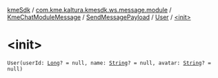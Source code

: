 [kmeSdk](../../../../index.md) / [com.kme.kaltura.kmesdk.ws.message.module](../../../index.md) / [KmeChatModuleMessage](../../index.md) / [SendMessagePayload](../index.md) / [User](index.md) / [&lt;init&gt;](./-init-.md)

# &lt;init&gt;

`User(userId: `[`Long`](https://kotlinlang.org/api/latest/jvm/stdlib/kotlin/-long/index.html)`? = null, name: `[`String`](https://kotlinlang.org/api/latest/jvm/stdlib/kotlin/-string/index.html)`? = null, avatar: `[`String`](https://kotlinlang.org/api/latest/jvm/stdlib/kotlin/-string/index.html)`? = null)`